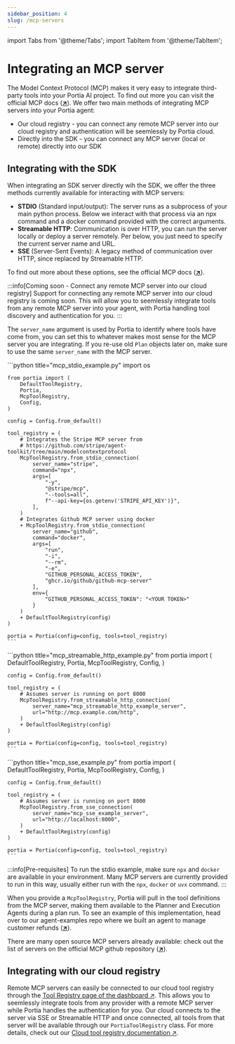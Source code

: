 ```yaml
---
sidebar_position: 4
slug: /mcp-servers
---
```


import Tabs from '@theme/Tabs';
import TabItem from '@theme/TabItem';

# Integrating an MCP server

The Model Context Protocol (MCP) makes it very easy to integrate third-party tools into your Portia AI project. To find out more you can visit the official MCP docs (<a href="https://modelcontextprotocol.io/" target="_blank">**↗**</a>). We offer two main methods of integrating MCP servers into your Portia agent:
* Our cloud registry - you can connect any remote MCP server into our cloud registry and authentication will be seemlessly by Portia cloud.
* Directly into the SDK - you can connect any MCP server (local or remote) directly into our SDK

## Integrating with the SDK

When integrating an SDK server directly wih the SDK, we offer the three methods currently available for interacting with MCP servers:

- **STDIO** (Standard input/output): The server runs as a subprocess of your main python process. Below we interact with that process via an npx command and a docker command provided with the correct arguments.
- **Streamable HTTP**: Communication is over HTTP, you can run the server locally or deploy a server remotely. Per below, you just need to specify the current server name and URL.
- **SSE** (Server-Sent Events): A legacy method of communication over HTTP, since replaced by Streamable HTTP.

To find out more about these options, see the official MCP docs (<a href="https://modelcontextprotocol.io/docs/concepts/transports" target="_blank">**↗**</a>).

:::info[Coming soon - Connect any remote MCP server into our cloud registry]
Support for connecting any remote MCP server into our cloud registry is coming soon.
This will allow you to seemlessly integrate tools from any remote MCP server into your agent, with Portia handling tool discovery and authentication for you.
:::

The `server_name` argument is used by Portia to identify where tools have come from, you can set this to whatever makes most sense for the MCP server you are integrating. If you re-use old `Plan` objects later on, make sure to use the same `server_name` with the MCP server.

<Tabs>
  <TabItem value="mcp_stdio" label="STDIO">
    ```python title="mcp_stdio_example.py"
    import os

    from portia import (
        DefaultToolRegistry,
        Portia,
        McpToolRegistry,
        Config,
    )

    config = Config.from_default()

    tool_registry = (
        # Integrates the Stripe MCP server from 
        # https://github.com/stripe/agent-toolkit/tree/main/modelcontextprotocol
        McpToolRegistry.from_stdio_connection(
            server_name="stripe",
            command="npx",
            args=[
                "-y",
                "@stripe/mcp",
                "--tools=all",
                f"--api-key={os.getenv('STRIPE_API_KEY')}",
            ],
        )
        # Integrates Github MCP server using docker
        + McpToolRegistry.from_stdio_connection(
            server_name="github",
            command="docker",
            args=[
                "run",
                "-i",
                "--rm",
                "-e",
                "GITHUB_PERSONAL_ACCESS_TOKEN",
                "ghcr.io/github/github-mcp-server"
            ],
            env={
                "GITHUB_PERSONAL_ACCESS_TOKEN": "<YOUR TOKEN>"
            }
        )
        + DefaultToolRegistry(config)
    )

    portia = Portia(config=config, tools=tool_registry)
    ```
  </TabItem>
  <TabItem value="mcp_streamable_http" label="Streamable HTTP">
    ```python title="mcp_streamable_http_example.py"
    from portia import (
        DefaultToolRegistry,
        Portia,
        McpToolRegistry,
        Config,
    )

    config = Config.from_default()

    tool_registry = (
        # Assumes server is running on port 8000
        McpToolRegistry.from_streamable_http_connection(
            server_name="mcp_streamable_http_example_server",
            url="http://mcp.example.com/http",
        )
        + DefaultToolRegistry(config)
    )

    portia = Portia(config=config, tools=tool_registry)
    ```
  </TabItem>
  <TabItem value="mcp_sse" label="SSE">
    ```python title="mcp_sse_example.py"
    from portia import (
        DefaultToolRegistry,
        Portia,
        McpToolRegistry,
        Config,
    )

    config = Config.from_default()

    tool_registry = (
        # Assumes server is running on port 8000
        McpToolRegistry.from_sse_connection(
            server_name="mcp_sse_example_server",
            url="http://localhost:8000",
        )
        + DefaultToolRegistry(config)
    )

    portia = Portia(config=config, tools=tool_registry)
    ```
  </TabItem>
</Tabs>

:::info[Pre-requisites]
To run the stdio example, make sure `npx` and `docker` are available in your environment. Many MCP servers are currently provided to run in this way, usually either run with the `npx`, `docker` or `uvx` command.
:::

When you provide a `McpToolRegistry`, Portia will pull in the tool definitions from the MCP server, making them available to the Planner and Execution Agents during a plan run. To see an example of this implementation, head over to our agent-examples repo where we built an agent to manage customer refunds (<a href="https://github.com/portiaAI/portia-agent-examples/tree/main/refund-agent-mcp" target="_blank">**↗**</a>).

There are many open source MCP servers already available: check out the list of servers on the official MCP github repository (<a href="https://github.com/modelcontextprotocol/servers" target="_blank">**↗**</a>).

## Integrating with our cloud registry

Remote MCP servers can easily be connected to our cloud tool registry through the [Tool Registry page of the dashboard ↗](https://app.portialabs.ai/dashboard/tool-registry).
This allows you to seemlessly integrate tools from any provider with a remote MCP server while Portia handles the authentication for you.
Our cloud connects to the server via SSE or Streamable HTTP and once connected, all tools from that server will be available through our `PortiaToolRegistry` class.
For more details, check out our <a href="http://localhost:3001/cloud-tool-registry#remote-mcp-servers" target="_blank">Cloud tool registry documentation ↗</a>.
